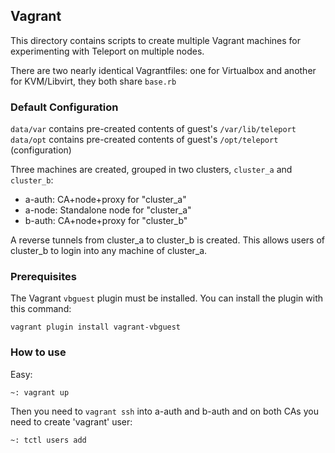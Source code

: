 ## Vagrant 

This directory contains scripts to create multiple Vagrant machines for experimenting with 
Teleport on multiple nodes. 

There are two nearly identical Vagrantfiles: one for Virtualbox and another for KVM/Libvirt,
they both share `base.rb`

### Default Configuration

`data/var` contains pre-created contents of guest's `/var/lib/teleport` 
`data/opt` contains pre-created contents of guest's `/opt/teleport` (configuration)

Three machines are created, grouped in two clusters, `cluster_a` and `cluster_b`:

* a-auth: CA+node+proxy for "cluster_a"
* a-node: Standalone node for "cluster_a"
* b-auth: CA+node+proxy for "cluster_b"

A reverse tunnels from cluster_a to cluster_b is created. This allows users of
cluster_b to login into any machine of cluster_a.

### Prerequisites

The Vagrant `vbguest` plugin must be installed. You can install the plugin with this command:

`vagrant plugin install vagrant-vbguest`

### How to use

Easy:

```
~: vagrant up
```

Then you need to `vagrant ssh` into a-auth and b-auth and on both CAs you need
to create 'vagrant' user:

```
~: tctl users add
```

